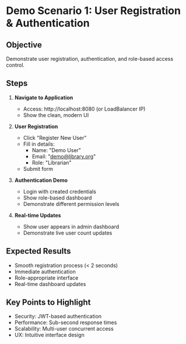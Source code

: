 # Demo Scenario 1: User Registration & Authentication

## Objective
Demonstrate user registration, authentication, and role-based access control.

## Steps
1. **Navigate to Application**
   - Access: http://localhost:8080 (or LoadBalancer IP)
   - Show the clean, modern UI

2. **User Registration**
   - Click "Register New User"
   - Fill in details:
     - Name: "Demo User"
     - Email: "demo@library.org"
     - Role: "Librarian"
   - Submit form

3. **Authentication Demo**
   - Login with created credentials
   - Show role-based dashboard
   - Demonstrate different permission levels

4. **Real-time Updates**
   - Show user appears in admin dashboard
   - Demonstrate live user count updates

## Expected Results
- Smooth registration process (< 2 seconds)
- Immediate authentication
- Role-appropriate interface
- Real-time dashboard updates

## Key Points to Highlight
- Security: JWT-based authentication
- Performance: Sub-second response times
- Scalability: Multi-user concurrent access
- UX: Intuitive interface design
